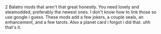 2 Balatro mods that aren't that great honestly.
You need lovely and steamodded, preferably the newest ones.
I don't know how to link those so use google i guess.
These mods add a few jokers, a couple seals, an enhancement, and a few tarots.
Also a planet card i forgot i did that.
uhh that's it.
